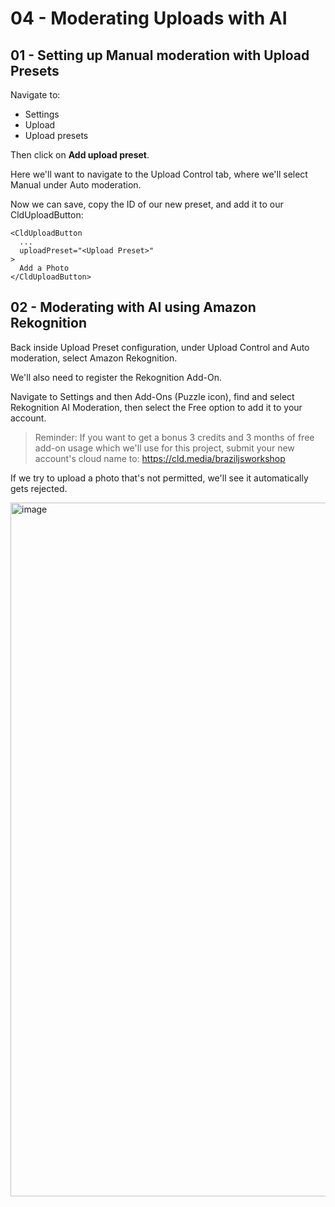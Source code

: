 # 04 - Moderating Uploads with AI

## 01 - Setting up Manual moderation with Upload Presets

Navigate to:
* Settings
* Upload
* Upload presets

Then click on **Add upload preset**.

Here we'll want to navigate to the Upload Control tab, where we'll select Manual under Auto moderation.

Now we can save, copy the ID of our new preset, and add it to our CldUploadButton:

```
<CldUploadButton
  ...
  uploadPreset="<Upload Preset>"
>
  Add a Photo
</CldUploadButton>
```

## 02 - Moderating with AI using Amazon Rekognition

Back inside Upload Preset configuration, under Upload Control and Auto moderation, select Amazon Rekognition.

We'll also need to register the Rekognition Add-On.

Navigate to Settings and then Add-Ons (Puzzle icon), find and select Rekognition AI Moderation, then select the Free option to add it to your account.

> Reminder: If you want to get a bonus 3 credits and 3 months of free add-on usage which we'll use for this project, submit your new account's cloud name to: https://cld.media/braziljsworkshop

If we try to upload a photo that's not permitted, we'll see it automatically gets rejected.

<img width="1110" alt="image" src="https://github.com/colbyfayock/cloudinary-ai-travel-workshop/assets/1045274/94249bcc-8ff4-42b2-a67c-5e0717808a79">
